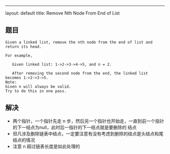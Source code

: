 ---
layout: default
title: Remove Nth Node From End of List 


## 题目

```
Given a linked list, remove the nth node from the end of list and return its head.

For example,

   Given linked list: 1->2->3->4->5, and n = 2.

   After removing the second node from the end, the linked list becomes 1->2->3->5.
Note:
Given n will always be valid.
Try to do this in one pass.
```

## 解决

* 两个指针，一个指针先走 n 步，然后另一个指针也开始走，一直到前一个指针的下一结点为null，此时后一指针的下一结点就是要删除的
结点
* 但凡涉及删除链表中结点，一定要注意有没有考虑到删除的结点是头结点和尾结点的情况
* 注意 n 超过链表长度是如此处理的
